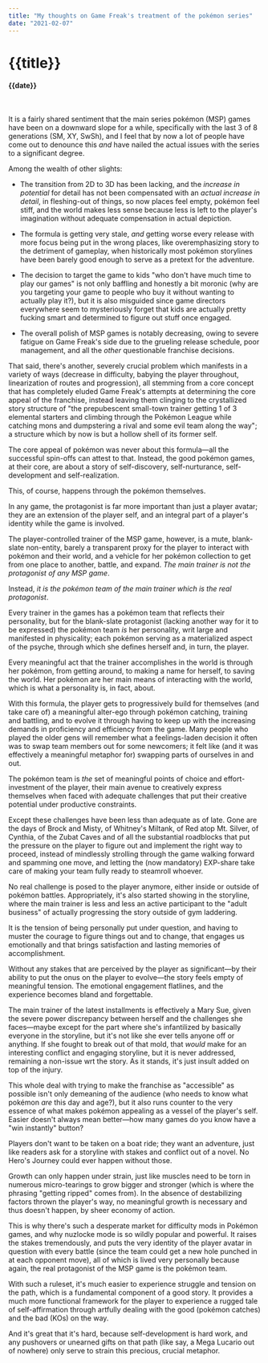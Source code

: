 ```yaml
---
title: "My thoughts on Game Freak's treatment of the pokémon series"
date: "2021-02-07"
---
```

# {{title}}

#### {{date}}

<br>

It is a fairly shared sentiment that the main series pokémon (MSP) games have been on a downward slope for a while, specifically with the last 3 of 8 generations (SM, XY, SwSh), and I feel that by now a lot of people have come out to denounce this <i>and</i> have nailed the actual issues with the series to a significant degree.

Among the wealth of other slights:

- The transition from 2D to 3D has been lacking, and the *increase in potential* for detail has not been compensated with an *actual increase in detail*, in fleshing-out of things, so now places feel empty, pokémon feel stiff, and the world makes less sense because less is left to the player's imagination without adequate compensation in actual depiction.

- The formula is getting very stale, <i>and</i> getting worse every release with more focus being put in the wrong places, like overemphasizing story to the detriment of gameplay, when historically most pokémon storylines have been barely good enough to serve as a pretext for the adventure.

- The decision to target the game to kids "who don't have much time to play our games" is not only baffling and honestly a bit moronic (why are you targeting your game to people who buy it without wanting to actually play it?), but it is also misguided since game directors everywhere seem to mysteriously forget that kids are actually pretty fucking smart and determined to figure out stuff once engaged.

- The overall polish of MSP games is notably decreasing, owing to severe fatigue on Game Freak's side due to the grueling release schedule, poor management, and all the <i>other</i> questionable franchise decisions.

That said, there's another, severely crucial problem which manifests in a variety of ways (decrease in difficulty, babying the player throughout, linearization of routes and progression), all stemming from a core concept that has completely eluded Game Freak's attempts at determining the core appeal of the franchise, instead leaving them clinging to the crystallized story structure of "the prepubescent small-town trainer getting 1 of 3 elemental starters and climbing through the Pokémon League while catching mons and dumpstering a rival and some evil team along the way"; a structure which by now is but a hollow shell of its former self.

The core appeal of pokémon was never about this formula—all the successful spin-offs can attest to that. Instead, the good pokémon games, at their core, are about a story of self-discovery, self-nurturance, self-development and self-realization.

This, of course, happens through the pokémon themselves.

In any game, the protagonist is far more important than just a player avatar; they are an extension of the player self, and an integral part of a player's identity while the game is involved.

The player-controlled trainer of the MSP game, however, is a mute, blank-slate non-entity, barely a transparent proxy for the player to interact with pokémon and their world, and a vehicle for her pokémon collection to get from one place to another, battle, and expand. *The main trainer is not the protagonist of any MSP game*.

Instead, *it is the pokémon team of the main trainer which is the real protagonist*.

Every trainer in the games has a pokémon team that reflects their personality, but for the blank-slate protagonist (lacking another way for it to be expressed) the pokémon team <i>is</i> her personality, writ large and manifested in physicality; each pokémon serving as a materialized aspect of the psyche, through which she defines herself and, in turn, the player.

Every meaningful act that the trainer accomplishes in the world is through her pokémon, from getting around, to making a name for herself, to saving the world.
Her pokémon are her main means of interacting with the world, which is what a personality is, in fact, about.

With this formula, the player gets to progressively build for themselves (and take care of) a meaningful alter-ego through pokémon catching, training and battling, and to evolve it through having to keep up with the increasing demands in proficiency and efficiency from the game. Many people who played the older gens will remember what a feelings-laden decision it often was to swap team members out for some newcomers; it felt like (and it was effectively a meaningful metaphor for) swapping parts of ourselves in and out.

The pokémon team is <i>the</i> set of meaningful points of choice and effort-investment of the player, their main avenue to creatively express themselves when faced with adequate challenges that put their creative potential under productive constraints.

Except these challenges have been less than adequate as of late. Gone are the days of Brock and Misty, of Whitney's Miltank, of Red atop Mt. Silver, of Cynthia, of the Zubat Caves and of all the substantial roadblocks that put the pressure on the player to figure out and implement the right way to proceed, instead of mindlessly strolling through the game walking forward and spamming one move, and letting the (now mandatory) EXP-share take care of making your team fully ready to steamroll whoever.

No real challenge is posed to the player anymore, either inside or outside of pokémon battles. Appropriately, it's also started showing in the storyline, where the main trainer is less and less an active participant to the "adult business" of actually progressing the story outside of gym laddering.

It is the tension of being personally put under question, and having to muster the courage to figure things out and to change, that engages us emotionally and that brings satisfaction and lasting memories of accomplishment.

Without any stakes that are perceived by the player as significant—by their ability to put the onus on the player to evolve—the story feels empty of meaningful tension. The emotional engagement flatlines, and the experience becomes bland and forgettable.

The main trainer of the latest installments is effectively a Mary Sue, given the severe power discrepancy between herself and the challenges she faces—maybe except for the part where she's infantilized by basically everyone in the storyline, but it's not like she ever tells anyone off or anything. If she fought to break out of that mold, that <i>would</i> make for an interesting conflict and engaging storyline, but it is never addressed, remaining a non-issue wrt the story. As it stands, it's just insult added on top of the injury.

This whole deal with trying to make the franchise as "accessible" as possible isn't only demeaning of the audience (who needs to know what pokémon <i>are</i> this day and age?), but it also runs counter to the very essence of what makes pokémon appealing as a vessel of the player's self. Easier doesn't always mean better—how many games do you know have a "win instantly" button?

Players don't want to be taken on a boat ride; they want an adventure, just like readers ask for a storyline with stakes and conflict out of a novel. No Hero's Journey could ever happen without those.

Growth can only happen under strain, just like muscles need to be torn in numerous micro-tearings to grow bigger and stronger (which is where the phrasing "getting ripped" comes from). In the absence of destabilizing factors thrown the player's way, no meaningful growth is necessary and thus doesn't happen, by sheer economy of action.

This is why there's such a desperate market for difficulty mods in Pokémon games, and why nuzlocke mode is so wildly popular and powerful. It raises the stakes tremendously, and puts the very identity of the player avatar in question with every battle (since the team could get a new hole punched in at each opponent move), all of which is lived very personally because again, the real protagonist of the MSP game is the pokémon team.

With such a ruleset, it's much easier to experience struggle and tension on the path, which is a fundamental component of a good story. It provides a much more functional framework for the player to experience a rugged tale of self-affirmation through artfully dealing with the good (pokémon catches) and the bad (KOs) on the way.

And it's great that it's hard, because self-development is hard work, and any pushovers or unearned gifts on that path (like say, a Mega Lucario out of nowhere) only serve to strain this precious, crucial metaphor.